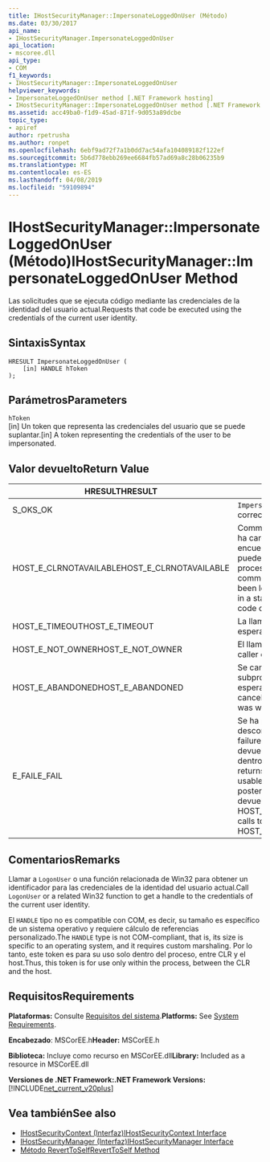 ```yaml
---
title: IHostSecurityManager::ImpersonateLoggedOnUser (Método)
ms.date: 03/30/2017
api_name:
- IHostSecurityManager.ImpersonateLoggedOnUser
api_location:
- mscoree.dll
api_type:
- COM
f1_keywords:
- IHostSecurityManager::ImpersonateLoggedOnUser
helpviewer_keywords:
- ImpersonateLoggedOnUser method [.NET Framework hosting]
- IHostSecurityManager::ImpersonateLoggedOnUser method [.NET Framework hosting]
ms.assetid: acc49ba0-f1d9-45ad-871f-9d053a89dcbe
topic_type:
- apiref
author: rpetrusha
ms.author: ronpet
ms.openlocfilehash: 6ebf9ad72f7a1b0dd7ac54afa104089182f122ef
ms.sourcegitcommit: 5b6d778ebb269ee6684fb57ad69a8c28b06235b9
ms.translationtype: MT
ms.contentlocale: es-ES
ms.lasthandoff: 04/08/2019
ms.locfileid: "59109894"
---
```

# <a name="ihostsecuritymanagerimpersonateloggedonuser-method"></a><span data-ttu-id="3fe45-102">IHostSecurityManager::ImpersonateLoggedOnUser (Método)</span><span class="sxs-lookup"><span data-stu-id="3fe45-102">IHostSecurityManager::ImpersonateLoggedOnUser Method</span></span>
<span data-ttu-id="3fe45-103">Las solicitudes que se ejecuta código mediante las credenciales de la identidad del usuario actual.</span><span class="sxs-lookup"><span data-stu-id="3fe45-103">Requests that code be executed using the credentials of the current user identity.</span></span>  
  
## <a name="syntax"></a><span data-ttu-id="3fe45-104">Sintaxis</span><span class="sxs-lookup"><span data-stu-id="3fe45-104">Syntax</span></span>  
  
```  
HRESULT ImpersonateLoggedOnUser (  
    [in] HANDLE hToken  
);  
```  
  
## <a name="parameters"></a><span data-ttu-id="3fe45-105">Parámetros</span><span class="sxs-lookup"><span data-stu-id="3fe45-105">Parameters</span></span>  
 `hToken`  
 <span data-ttu-id="3fe45-106">[in] Un token que representa las credenciales del usuario que se puede suplantar.</span><span class="sxs-lookup"><span data-stu-id="3fe45-106">[in] A token representing the credentials of the user to be impersonated.</span></span>  
  
## <a name="return-value"></a><span data-ttu-id="3fe45-107">Valor devuelto</span><span class="sxs-lookup"><span data-stu-id="3fe45-107">Return Value</span></span>  
  
|<span data-ttu-id="3fe45-108">HRESULT</span><span class="sxs-lookup"><span data-stu-id="3fe45-108">HRESULT</span></span>|<span data-ttu-id="3fe45-109">Descripción</span><span class="sxs-lookup"><span data-stu-id="3fe45-109">Description</span></span>|  
|-------------|-----------------|  
|<span data-ttu-id="3fe45-110">S_OK</span><span class="sxs-lookup"><span data-stu-id="3fe45-110">S_OK</span></span>|`ImpersonateLoggedOnUser` <span data-ttu-id="3fe45-111">se devolvió correctamente.</span><span class="sxs-lookup"><span data-stu-id="3fe45-111">returned successfully.</span></span>|  
|<span data-ttu-id="3fe45-112">HOST_E_CLRNOTAVAILABLE</span><span class="sxs-lookup"><span data-stu-id="3fe45-112">HOST_E_CLRNOTAVAILABLE</span></span>|<span data-ttu-id="3fe45-113">Common language runtime (CLR) no se ha cargado en un proceso o el CLR se encuentra en un estado en el que no se puede ejecutar código administrado o procesar la llamada correctamente.</span><span class="sxs-lookup"><span data-stu-id="3fe45-113">The common language runtime (CLR) has not been loaded into a process, or the CLR is in a state in which it cannot run managed code or process the call successfully.</span></span>|  
|<span data-ttu-id="3fe45-114">HOST_E_TIMEOUT</span><span class="sxs-lookup"><span data-stu-id="3fe45-114">HOST_E_TIMEOUT</span></span>|<span data-ttu-id="3fe45-115">La llamada ha agotado el tiempo de espera.</span><span class="sxs-lookup"><span data-stu-id="3fe45-115">The call timed out.</span></span>|  
|<span data-ttu-id="3fe45-116">HOST_E_NOT_OWNER</span><span class="sxs-lookup"><span data-stu-id="3fe45-116">HOST_E_NOT_OWNER</span></span>|<span data-ttu-id="3fe45-117">El llamador no posee el bloqueo.</span><span class="sxs-lookup"><span data-stu-id="3fe45-117">The caller does not own the lock.</span></span>|  
|<span data-ttu-id="3fe45-118">HOST_E_ABANDONED</span><span class="sxs-lookup"><span data-stu-id="3fe45-118">HOST_E_ABANDONED</span></span>|<span data-ttu-id="3fe45-119">Se canceló un evento mientras un subproceso bloqueado o fibra estaba esperando en ella.</span><span class="sxs-lookup"><span data-stu-id="3fe45-119">An event was canceled while a blocked thread or fiber was waiting on it.</span></span>|  
|<span data-ttu-id="3fe45-120">E_FAIL</span><span class="sxs-lookup"><span data-stu-id="3fe45-120">E_FAIL</span></span>|<span data-ttu-id="3fe45-121">Se ha producido un error irrecuperable desconocido.</span><span class="sxs-lookup"><span data-stu-id="3fe45-121">An unknown catastrophic failure occurred.</span></span> <span data-ttu-id="3fe45-122">Cuando un método devuelve E_FAIL, CLR ya no es utilizable dentro del proceso.</span><span class="sxs-lookup"><span data-stu-id="3fe45-122">When a method returns E_FAIL, the CLR is no longer usable within the process.</span></span> <span data-ttu-id="3fe45-123">Las llamadas posteriores a métodos de hospedaje devuelven HOST_E_CLRNOTAVAILABLE.</span><span class="sxs-lookup"><span data-stu-id="3fe45-123">Subsequent calls to hosting methods return HOST_E_CLRNOTAVAILABLE.</span></span>|  
  
## <a name="remarks"></a><span data-ttu-id="3fe45-124">Comentarios</span><span class="sxs-lookup"><span data-stu-id="3fe45-124">Remarks</span></span>  
 <span data-ttu-id="3fe45-125">Llamar a `LogonUser` o una función relacionada de Win32 para obtener un identificador para las credenciales de la identidad del usuario actual.</span><span class="sxs-lookup"><span data-stu-id="3fe45-125">Call `LogonUser` or a related Win32 function to get a handle to the credentials of the current user identity.</span></span>  
  
 <span data-ttu-id="3fe45-126">El `HANDLE` tipo no es compatible con COM, es decir, su tamaño es específico de un sistema operativo y requiere cálculo de referencias personalizado.</span><span class="sxs-lookup"><span data-stu-id="3fe45-126">The `HANDLE` type is not COM-compliant, that is, its size is specific to an operating system, and it requires custom marshaling.</span></span> <span data-ttu-id="3fe45-127">Por lo tanto, este token es para su uso solo dentro del proceso, entre CLR y el host.</span><span class="sxs-lookup"><span data-stu-id="3fe45-127">Thus, this token is for use only within the process, between the CLR and the host.</span></span>  
  
## <a name="requirements"></a><span data-ttu-id="3fe45-128">Requisitos</span><span class="sxs-lookup"><span data-stu-id="3fe45-128">Requirements</span></span>  
 <span data-ttu-id="3fe45-129">**Plataformas:** Consulte [Requisitos del sistema](../../../../docs/framework/get-started/system-requirements.md).</span><span class="sxs-lookup"><span data-stu-id="3fe45-129">**Platforms:** See [System Requirements](../../../../docs/framework/get-started/system-requirements.md).</span></span>  
  
 <span data-ttu-id="3fe45-130">**Encabezado**: MSCorEE.h</span><span class="sxs-lookup"><span data-stu-id="3fe45-130">**Header:** MSCorEE.h</span></span>  
  
 <span data-ttu-id="3fe45-131">**Biblioteca:** Incluye como recurso en MSCorEE.dll</span><span class="sxs-lookup"><span data-stu-id="3fe45-131">**Library:** Included as a resource in MSCorEE.dll</span></span>  
  
 **<span data-ttu-id="3fe45-132">Versiones de .NET Framework:</span><span class="sxs-lookup"><span data-stu-id="3fe45-132">.NET Framework Versions:</span></span>** [!INCLUDE[net_current_v20plus](../../../../includes/net-current-v20plus-md.md)]  
  
## <a name="see-also"></a><span data-ttu-id="3fe45-133">Vea también</span><span class="sxs-lookup"><span data-stu-id="3fe45-133">See also</span></span>

- [<span data-ttu-id="3fe45-134">IHostSecurityContext (Interfaz)</span><span class="sxs-lookup"><span data-stu-id="3fe45-134">IHostSecurityContext Interface</span></span>](../../../../docs/framework/unmanaged-api/hosting/ihostsecuritycontext-interface.md)
- [<span data-ttu-id="3fe45-135">IHostSecurityManager (Interfaz)</span><span class="sxs-lookup"><span data-stu-id="3fe45-135">IHostSecurityManager Interface</span></span>](../../../../docs/framework/unmanaged-api/hosting/ihostsecuritymanager-interface.md)
- [<span data-ttu-id="3fe45-136">Método RevertToSelf</span><span class="sxs-lookup"><span data-stu-id="3fe45-136">RevertToSelf Method</span></span>](../../../../docs/framework/unmanaged-api/hosting/ihostsecuritymanager-reverttoself-method.md)
